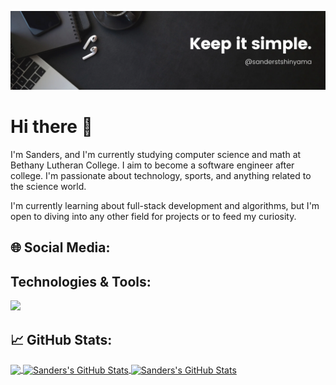 [![Header](readme_header.png "Header")]([https://some-url.dev/](https://www.linkedin.com/in/sanders-tshinyama/))
# Hi there 👋
I'm Sanders, and I'm currently studying computer science and math at Bethany Lutheran College. I aim to become a software engineer after college. I'm passionate about technology, sports, and anything related to the science world. 

I'm currently learning about full-stack development and algorithms, but I'm open to diving into any other field for projects or to feed my curiosity.

## 🌐 Social Media:

## Technologies & Tools:

![](https://img.shields.io/badge/Editor-IntelliJ_IDEA-informational?style=flat&logo=intellij-idea&logoColor=white&color=2bbc8a)

## 📈 GitHub Stats:

<a href="https://github.com/Sanders493/Sanders493">
  <img align="center" src="https://github-readme-stats.vercel.app/api/top-langs/?username=Sanders493&title_color=ffffff&text_color=c9cacc&icon_color=2bbc8a&bg_color=1d1f21&langs_count=4" />
</a>
<a href="https://github.com/Sanders493/Sanders493">
  <img align="center" src="https://github-readme-stats.vercel.app/api?username=Sanders493&show_icons=true&line_height=27&count_private=true&title_color=ffffff&text_color=c9cacc&icon_color=2bbc8a&bg_color=1d1f21" alt="Sanders's GitHub Stats" />
</a>
<a href="https://github.com/Sanders493/Sanders493">
  <img align="center" src="https://github-readme-streak-stats.herokuapp.com/?user=Sanders493&theme=dracula&hide_border=false" alt="Sanders's GitHub Stats" />
</a>



<!--
**Sanders493/Sanders493** is a ✨ _special_ ✨ repository because its `README.md` (this file) appears on your GitHub profile.

Here are some ideas to get you started:

- 🔭 I’m currently working on ...
- 🌱 I’m currently learning ...
- 👯 I’m looking to collaborate on ...
- 🤔 I’m looking for help with ...
- 💬 Ask me about ...
- 📫 How to reach me: ...
- 😄 Pronouns: ...
- ⚡ Fun fact: ...
-->
